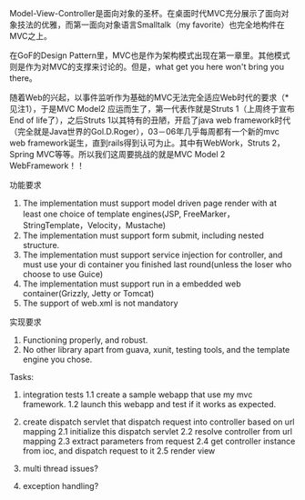 Model-View-Controller是面向对象的圣杯。在桌面时代MVC充分展示了面向对象技法的优雅，而第一面向对象语言Smalltalk（my favorite）也完全地构件在MVC之上。

在GoF的Design Pattern里，MVC也是作为架构模式出现在第一章里。其他模式则是作为对MVC的支撑来讨论的。但是，what get you here won't bring you there。

随着Web的兴起，以事件监听作为基础的MVC无法完全适应Web时代的要求（*见注1），于是MVC Model2 应运而生了，第一代表作就是Struts 1（上周终于宣布End of life了），之后Struts 1以其特有的丑陋，开启了java web framework时代（完全就是Java世界的Gol.D.Roger），03－06年几乎每周都有一个新的mvc web framework诞生，直到rails得到认可为止。其中有WebWork，Struts 2，Spring MVC等等。所以我们这周要挑战的就是MVC Model 2 WebFramework！！

功能要求

1. The implementation must support model driven page render with at least one choice of template engines(JSP, FreeMarker，StringTemplate，Velocity，Mustache)
2. The implementation must support form submit, including nested structure.
3. The implementation must support service injection for controller, and must use your di container you finished last round(unless the loser who choose to use Guice)
4. The implementation must support run in a embedded web container(Grizzly, Jetty or Tomcat)
5. The support of web.xml is not mandatory

实现要求

1. Functioning properly, and robust.
2. No other library apart from guava, xunit, testing tools, and the template engine you chose.


Tasks:
1. integration tests
    1.1 create a sample webapp that use my mvc framework.
    1.2 launch this webapp and test if it works as expected.

2. create dispatch servlet that dispatch request into controller based on url mapping
    2.1 initialize this dispatch servlet
    2.2 resolve controller from url mapping
    2.3 extract parameters from request
    2.4 get controller instance from ioc, and dispatch request to it
    2.5 render view

3. multi thread issues?

4. exception handling?

